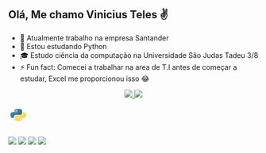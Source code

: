 ## Olá, Me chamo Vinicius Teles ✌

- 🔭 Atualmente trabalho na empresa Santander
- 🌱 Estou estudando Python
- 🎓 Estudo ciência da computação na Universidade São Judas Tadeu 3/8
- ⚡ Fun fact: Comecei a trabalhar na area de T.I antes de começar a estudar, Excel me proporcionou isso 😂

<div align="center">
  <a href="https://github.com/ViniciusTeleSS">
  <img height="180em" src="https://github-readme-stats.vercel.app/api?username=ViniciusTeleSS&show_icons=true&theme=dark&include_all_commits=true&count_private=true"/>
  <img height="180em" src="https://github-readme-stats.vercel.app/api/top-langs/?username=ViniciusTeleSS&layout=compact&langs_count=7&theme=dark"/>
</div>

</div>
<div style="display: inline_block"><br>
  <img align="center" alt="Rafa-Python" height="30" width="40" src="https://raw.githubusercontent.com/devicons/devicon/master/icons/python/python-original.svg">
</div>

##

<div>
  <a href="mailto:vinitelessilva@gmail.com"><img src="https://img.shields.io/badge/-Gmail-%23333?style=for-the-badge&logo=gmail&logoColor=red" target="_blank"></a>
  <a href="mailto:vinitelessilva@hotmail.com"><img src="https://img.shields.io/badge/Microsoft_Outlook-0078D4?style=for-the-badge&logo=microsoft-outlook&logoColor=white" target="_blank"></a>
  <a href="https://www.linkedin.com/in/viniciusteles44/" target="_blank"><img src="https://img.shields.io/badge/-LinkedIn-%230077B5?style=for-the-badge&logo=linkedin&logoColor=white" target="_blank"></a> 
  <a href="https://www.instagram.com/viniteleshue/" target="_blank"><img src="https://img.shields.io/badge/-Instagram-%23E4405F?style=for-the-badge&logo=instagram&logoColor=white" target="_blank"></a>
</div>
